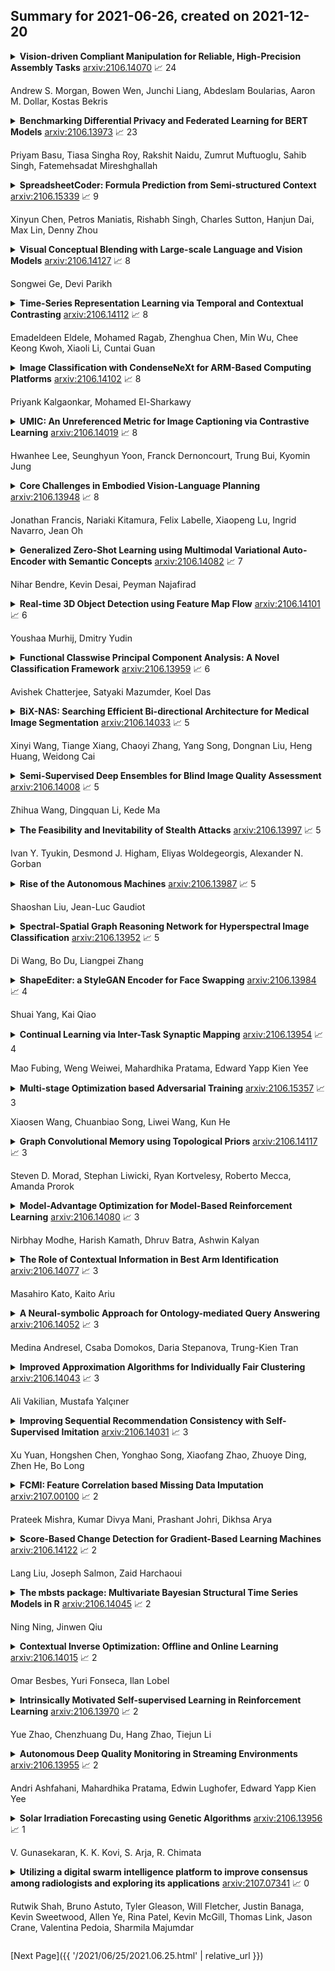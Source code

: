 ## Summary for 2021-06-26, created on 2021-12-20


<details><summary><b>Vision-driven Compliant Manipulation for Reliable, High-Precision Assembly Tasks</b>
<a href="https://arxiv.org/abs/2106.14070">arxiv:2106.14070</a>
&#x1F4C8; 24 <br>
<p>Andrew S. Morgan, Bowen Wen, Junchi Liang, Abdeslam Boularias, Aaron M. Dollar, Kostas Bekris</p></summary>
<p>

**Abstract:** Highly constrained manipulation tasks continue to be challenging for autonomous robots as they require high levels of precision, typically less than 1mm, which is often incompatible with what can be achieved by traditional perception systems. This paper demonstrates that the combination of state-of-the-art object tracking with passively adaptive mechanical hardware can be leveraged to complete precision manipulation tasks with tight, industrially-relevant tolerances (0.25mm). The proposed control method closes the loop through vision by tracking the relative 6D pose of objects in the relevant workspace. It adjusts the control reference of both the compliant manipulator and the hand to complete object insertion tasks via within-hand manipulation. Contrary to previous efforts for insertion, our method does not require expensive force sensors, precision manipulators, or time-consuming, online learning, which is data hungry. Instead, this effort leverages mechanical compliance and utilizes an object agnostic manipulation model of the hand learned offline, off-the-shelf motion planning, and an RGBD-based object tracker trained solely with synthetic data. These features allow the proposed system to easily generalize and transfer to new tasks and environments. This paper describes in detail the system components and showcases its efficacy with extensive experiments involving tight tolerance peg-in-hole insertion tasks of various geometries as well as open-world constrained placement tasks.

</p>
</details>

<details><summary><b>Benchmarking Differential Privacy and Federated Learning for BERT Models</b>
<a href="https://arxiv.org/abs/2106.13973">arxiv:2106.13973</a>
&#x1F4C8; 23 <br>
<p>Priyam Basu, Tiasa Singha Roy, Rakshit Naidu, Zumrut Muftuoglu, Sahib Singh, Fatemehsadat Mireshghallah</p></summary>
<p>

**Abstract:** Natural Language Processing (NLP) techniques can be applied to help with the diagnosis of medical conditions such as depression, using a collection of a person's utterances. Depression is a serious medical illness that can have adverse effects on how one feels, thinks, and acts, which can lead to emotional and physical problems. Due to the sensitive nature of such data, privacy measures need to be taken for handling and training models with such data. In this work, we study the effects that the application of Differential Privacy (DP) has, in both a centralized and a Federated Learning (FL) setup, on training contextualized language models (BERT, ALBERT, RoBERTa and DistilBERT). We offer insights on how to privately train NLP models and what architectures and setups provide more desirable privacy utility trade-offs. We envisage this work to be used in future healthcare and mental health studies to keep medical history private. Therefore, we provide an open-source implementation of this work.

</p>
</details>

<details><summary><b>SpreadsheetCoder: Formula Prediction from Semi-structured Context</b>
<a href="https://arxiv.org/abs/2106.15339">arxiv:2106.15339</a>
&#x1F4C8; 9 <br>
<p>Xinyun Chen, Petros Maniatis, Rishabh Singh, Charles Sutton, Hanjun Dai, Max Lin, Denny Zhou</p></summary>
<p>

**Abstract:** Spreadsheet formula prediction has been an important program synthesis problem with many real-world applications. Previous works typically utilize input-output examples as the specification for spreadsheet formula synthesis, where each input-output pair simulates a separate row in the spreadsheet. However, this formulation does not fully capture the rich context in real-world spreadsheets. First, spreadsheet data entries are organized as tables, thus rows and columns are not necessarily independent from each other. In addition, many spreadsheet tables include headers, which provide high-level descriptions of the cell data. However, previous synthesis approaches do not consider headers as part of the specification. In this work, we present the first approach for synthesizing spreadsheet formulas from tabular context, which includes both headers and semi-structured tabular data. In particular, we propose SpreadsheetCoder, a BERT-based model architecture to represent the tabular context in both row-based and column-based formats. We train our model on a large dataset of spreadsheets, and demonstrate that SpreadsheetCoder achieves top-1 prediction accuracy of 42.51%, which is a considerable improvement over baselines that do not employ rich tabular context. Compared to the rule-based system, SpreadsheetCoder assists 82% more users in composing formulas on Google Sheets.

</p>
</details>

<details><summary><b>Visual Conceptual Blending with Large-scale Language and Vision Models</b>
<a href="https://arxiv.org/abs/2106.14127">arxiv:2106.14127</a>
&#x1F4C8; 8 <br>
<p>Songwei Ge, Devi Parikh</p></summary>
<p>

**Abstract:** We ask the question: to what extent can recent large-scale language and image generation models blend visual concepts? Given an arbitrary object, we identify a relevant object and generate a single-sentence description of the blend of the two using a language model. We then generate a visual depiction of the blend using a text-based image generation model. Quantitative and qualitative evaluations demonstrate the superiority of language models over classical methods for conceptual blending, and of recent large-scale image generation models over prior models for the visual depiction.

</p>
</details>

<details><summary><b>Time-Series Representation Learning via Temporal and Contextual Contrasting</b>
<a href="https://arxiv.org/abs/2106.14112">arxiv:2106.14112</a>
&#x1F4C8; 8 <br>
<p>Emadeldeen Eldele, Mohamed Ragab, Zhenghua Chen, Min Wu, Chee Keong Kwoh, Xiaoli Li, Cuntai Guan</p></summary>
<p>

**Abstract:** Learning decent representations from unlabeled time-series data with temporal dynamics is a very challenging task. In this paper, we propose an unsupervised Time-Series representation learning framework via Temporal and Contextual Contrasting (TS-TCC), to learn time-series representation from unlabeled data. First, the raw time-series data are transformed into two different yet correlated views by using weak and strong augmentations. Second, we propose a novel temporal contrasting module to learn robust temporal representations by designing a tough cross-view prediction task. Last, to further learn discriminative representations, we propose a contextual contrasting module built upon the contexts from the temporal contrasting module. It attempts to maximize the similarity among different contexts of the same sample while minimizing similarity among contexts of different samples. Experiments have been carried out on three real-world time-series datasets. The results manifest that training a linear classifier on top of the features learned by our proposed TS-TCC performs comparably with the supervised training. Additionally, our proposed TS-TCC shows high efficiency in few-labeled data and transfer learning scenarios. The code is publicly available at https://github.com/emadeldeen24/TS-TCC.

</p>
</details>

<details><summary><b>Image Classification with CondenseNeXt for ARM-Based Computing Platforms</b>
<a href="https://arxiv.org/abs/2106.14102">arxiv:2106.14102</a>
&#x1F4C8; 8 <br>
<p>Priyank Kalgaonkar, Mohamed El-Sharkawy</p></summary>
<p>

**Abstract:** In this paper, we demonstrate the implementation of our ultra-efficient deep convolutional neural network architecture: CondenseNeXt on NXP BlueBox, an autonomous driving development platform developed for self-driving vehicles. We show that CondenseNeXt is remarkably efficient in terms of FLOPs, designed for ARM-based embedded computing platforms with limited computational resources and can perform image classification without the need of a CUDA enabled GPU. CondenseNeXt utilizes the state-of-the-art depthwise separable convolution and model compression techniques to achieve a remarkable computational efficiency. Extensive analyses are conducted on CIFAR-10, CIFAR-100 and ImageNet datasets to verify the performance of CondenseNeXt Convolutional Neural Network (CNN) architecture. It achieves state-of-the-art image classification performance on three benchmark datasets including CIFAR-10 (4.79% top-1 error), CIFAR-100 (21.98% top-1 error) and ImageNet (7.91% single model, single crop top-5 error). CondenseNeXt achieves final trained model size improvement of 2.9+ MB and up to 59.98% reduction in forward FLOPs compared to CondenseNet and can perform image classification on ARM-Based computing platforms without needing a CUDA enabled GPU support, with outstanding efficiency.

</p>
</details>

<details><summary><b>UMIC: An Unreferenced Metric for Image Captioning via Contrastive Learning</b>
<a href="https://arxiv.org/abs/2106.14019">arxiv:2106.14019</a>
&#x1F4C8; 8 <br>
<p>Hwanhee Lee, Seunghyun Yoon, Franck Dernoncourt, Trung Bui, Kyomin Jung</p></summary>
<p>

**Abstract:** Despite the success of various text generation metrics such as BERTScore, it is still difficult to evaluate the image captions without enough reference captions due to the diversity of the descriptions. In this paper, we introduce a new metric UMIC, an Unreferenced Metric for Image Captioning which does not require reference captions to evaluate image captions. Based on Vision-and-Language BERT, we train UMIC to discriminate negative captions via contrastive learning. Also, we observe critical problems of the previous benchmark dataset (i.e., human annotations) on image captioning metric, and introduce a new collection of human annotations on the generated captions. We validate UMIC on four datasets, including our new dataset, and show that UMIC has a higher correlation than all previous metrics that require multiple references. We release the benchmark dataset and pre-trained models to compute the UMIC.

</p>
</details>

<details><summary><b>Core Challenges in Embodied Vision-Language Planning</b>
<a href="https://arxiv.org/abs/2106.13948">arxiv:2106.13948</a>
&#x1F4C8; 8 <br>
<p>Jonathan Francis, Nariaki Kitamura, Felix Labelle, Xiaopeng Lu, Ingrid Navarro, Jean Oh</p></summary>
<p>

**Abstract:** Recent advances in the areas of multimodal machine learning and artificial intelligence (AI) have led to the development of challenging tasks at the intersection of Computer Vision, Natural Language Processing, and Embodied AI. Whereas many approaches and previous survey pursuits have characterised one or two of these dimensions, there has not been a holistic analysis at the center of all three. Moreover, even when combinations of these topics are considered, more focus is placed on describing, e.g., current architectural methods, as opposed to also illustrating high-level challenges and opportunities for the field. In this survey paper, we discuss Embodied Vision-Language Planning (EVLP) tasks, a family of prominent embodied navigation and manipulation problems that jointly use computer vision and natural language. We propose a taxonomy to unify these tasks and provide an in-depth analysis and comparison of the new and current algorithmic approaches, metrics, simulated environments, as well as the datasets used for EVLP tasks. Finally, we present the core challenges that we believe new EVLP works should seek to address, and we advocate for task construction that enables model generalizability and furthers real-world deployment.

</p>
</details>

<details><summary><b>Generalized Zero-Shot Learning using Multimodal Variational Auto-Encoder with Semantic Concepts</b>
<a href="https://arxiv.org/abs/2106.14082">arxiv:2106.14082</a>
&#x1F4C8; 7 <br>
<p>Nihar Bendre, Kevin Desai, Peyman Najafirad</p></summary>
<p>

**Abstract:** With the ever-increasing amount of data, the central challenge in multimodal learning involves limitations of labelled samples. For the task of classification, techniques such as meta-learning, zero-shot learning, and few-shot learning showcase the ability to learn information about novel classes based on prior knowledge. Recent techniques try to learn a cross-modal mapping between the semantic space and the image space. However, they tend to ignore the local and global semantic knowledge. To overcome this problem, we propose a Multimodal Variational Auto-Encoder (M-VAE) which can learn the shared latent space of image features and the semantic space. In our approach we concatenate multimodal data to a single embedding before passing it to the VAE for learning the latent space. We propose the use of a multi-modal loss during the reconstruction of the feature embedding through the decoder. Our approach is capable to correlating modalities and exploit the local and global semantic knowledge for novel sample predictions. Our experimental results using a MLP classifier on four benchmark datasets show that our proposed model outperforms the current state-of-the-art approaches for generalized zero-shot learning.

</p>
</details>

<details><summary><b>Real-time 3D Object Detection using Feature Map Flow</b>
<a href="https://arxiv.org/abs/2106.14101">arxiv:2106.14101</a>
&#x1F4C8; 6 <br>
<p>Youshaa Murhij, Dmitry Yudin</p></summary>
<p>

**Abstract:** In this paper, we present a real-time 3D detection approach considering time-spatial feature map aggregation from different time steps of deep neural model inference (named feature map flow, FMF). Proposed approach improves the quality of 3D detection center-based baseline and provides real-time performance on the nuScenes and Waymo benchmark. Code is available at https://github.com/YoushaaMurhij/FMFNet

</p>
</details>

<details><summary><b>Functional Classwise Principal Component Analysis: A Novel Classification Framework</b>
<a href="https://arxiv.org/abs/2106.13959">arxiv:2106.13959</a>
&#x1F4C8; 6 <br>
<p>Avishek Chatterjee, Satyaki Mazumder, Koel Das</p></summary>
<p>

**Abstract:** In recent times, functional data analysis (FDA) has been successfully applied in the field of high dimensional data classification. In this paper, we present a novel classification framework using functional data and classwise Principal Component Analysis (PCA). Our proposed method can be used in high dimensional time series data which typically suffers from small sample size problem. Our method extracts a piece wise linear functional feature space and is particularly suitable for hard classification problems.The proposed framework converts time series data into functional data and uses classwise functional PCA for feature extraction followed by classification using a Bayesian linear classifier. We demonstrate the efficacy of our proposed method by applying it to both synthetic data sets and real time series data from diverse fields including but not limited to neuroscience, food science, medical sciences and chemometrics.

</p>
</details>

<details><summary><b>BiX-NAS: Searching Efficient Bi-directional Architecture for Medical Image Segmentation</b>
<a href="https://arxiv.org/abs/2106.14033">arxiv:2106.14033</a>
&#x1F4C8; 5 <br>
<p>Xinyi Wang, Tiange Xiang, Chaoyi Zhang, Yang Song, Dongnan Liu, Heng Huang, Weidong Cai</p></summary>
<p>

**Abstract:** The recurrent mechanism has recently been introduced into U-Net in various medical image segmentation tasks. Existing studies have focused on promoting network recursion via reusing building blocks. Although network parameters could be greatly saved, computational costs still increase inevitably in accordance with the pre-set iteration time. In this work, we study a multi-scale upgrade of a bi-directional skip connected network and then automatically discover an efficient architecture by a novel two-phase Neural Architecture Search (NAS) algorithm, namely BiX-NAS. Our proposed method reduces the network computational cost by sifting out ineffective multi-scale features at different levels and iterations. We evaluate BiX-NAS on two segmentation tasks using three different medical image datasets, and the experimental results show that our BiX-NAS searched architecture achieves the state-of-the-art performance with significantly lower computational cost.

</p>
</details>

<details><summary><b>Semi-Supervised Deep Ensembles for Blind Image Quality Assessment</b>
<a href="https://arxiv.org/abs/2106.14008">arxiv:2106.14008</a>
&#x1F4C8; 5 <br>
<p>Zhihua Wang, Dingquan Li, Kede Ma</p></summary>
<p>

**Abstract:** Ensemble methods are generally regarded to be better than a single model if the base learners are deemed to be "accurate" and "diverse." Here we investigate a semi-supervised ensemble learning strategy to produce generalizable blind image quality assessment models. We train a multi-head convolutional network for quality prediction by maximizing the accuracy of the ensemble (as well as the base learners) on labeled data, and the disagreement (i.e., diversity) among them on unlabeled data, both implemented by the fidelity loss. We conduct extensive experiments to demonstrate the advantages of employing unlabeled data for BIQA, especially in model generalization and failure identification.

</p>
</details>

<details><summary><b>The Feasibility and Inevitability of Stealth Attacks</b>
<a href="https://arxiv.org/abs/2106.13997">arxiv:2106.13997</a>
&#x1F4C8; 5 <br>
<p>Ivan Y. Tyukin, Desmond J. Higham, Eliyas Woldegeorgis, Alexander N. Gorban</p></summary>
<p>

**Abstract:** We develop and study new adversarial perturbations that enable an attacker to gain control over decisions in generic Artificial Intelligence (AI) systems including deep learning neural networks. In contrast to adversarial data modification, the attack mechanism we consider here involves alterations to the AI system itself. Such a stealth attack could be conducted by a mischievous, corrupt or disgruntled member of a software development team. It could also be made by those wishing to exploit a "democratization of AI" agenda, where network architectures and trained parameter sets are shared publicly. Building on work by [Tyukin et al., International Joint Conference on Neural Networks, 2020], we develop a range of new implementable attack strategies with accompanying analysis, showing that with high probability a stealth attack can be made transparent, in the sense that system performance is unchanged on a fixed validation set which is unknown to the attacker, while evoking any desired output on a trigger input of interest. The attacker only needs to have estimates of the size of the validation set and the spread of the AI's relevant latent space. In the case of deep learning neural networks, we show that a one neuron attack is possible - a modification to the weights and bias associated with a single neuron - revealing a vulnerability arising from over-parameterization. We illustrate these concepts in a realistic setting. Guided by the theory and computational results, we also propose strategies to guard against stealth attacks.

</p>
</details>

<details><summary><b>Rise of the Autonomous Machines</b>
<a href="https://arxiv.org/abs/2106.13987">arxiv:2106.13987</a>
&#x1F4C8; 5 <br>
<p>Shaoshan Liu, Jean-Luc Gaudiot</p></summary>
<p>

**Abstract:** After decades of uninterrupted progress and growth, information technology has so evolved that it can be said we are entering the age of autonomous machines, but there exist many roadblocks in the way of making this a reality. In this article, we make a preliminary attempt at recognizing and categorizing the technical and non-technical challenges of autonomous machines; for each of the ten areas we have identified, we review current status, roadblocks, and potential research directions. It is hoped that this will help the community define clear, effective, and more formal development goalposts for the future.

</p>
</details>

<details><summary><b>Spectral-Spatial Graph Reasoning Network for Hyperspectral Image Classification</b>
<a href="https://arxiv.org/abs/2106.13952">arxiv:2106.13952</a>
&#x1F4C8; 5 <br>
<p>Di Wang, Bo Du, Liangpei Zhang</p></summary>
<p>

**Abstract:** In this paper, we propose a spectral-spatial graph reasoning network (SSGRN) for hyperspectral image (HSI) classification. Concretely, this network contains two parts that separately named spatial graph reasoning subnetwork (SAGRN) and spectral graph reasoning subnetwork (SEGRN) to capture the spatial and spectral graph contexts, respectively. Different from the previous approaches implementing superpixel segmentation on the original image or attempting to obtain the category features under the guide of label image, we perform the superpixel segmentation on intermediate features of the network to adaptively produce the homogeneous regions to get the effective descriptors. Then, we adopt a similar idea in spectral part that reasonably aggregating the channels to generate spectral descriptors for spectral graph contexts capturing. All graph reasoning procedures in SAGRN and SEGRN are achieved through graph convolution. To guarantee the global perception ability of the proposed methods, all adjacent matrices in graph reasoning are obtained with the help of non-local self-attention mechanism. At last, by combining the extracted spatial and spectral graph contexts, we obtain the SSGRN to achieve a high accuracy classification. Extensive quantitative and qualitative experiments on three public HSI benchmarks demonstrate the competitiveness of the proposed methods compared with other state-of-the-art approaches.

</p>
</details>

<details><summary><b>ShapeEditer: a StyleGAN Encoder for Face Swapping</b>
<a href="https://arxiv.org/abs/2106.13984">arxiv:2106.13984</a>
&#x1F4C8; 4 <br>
<p>Shuai Yang, Kai Qiao</p></summary>
<p>

**Abstract:** In this paper, we propose a novel encoder, called ShapeEditor, for high-resolution, realistic and high-fidelity face exchange. First of all, in order to ensure sufficient clarity and authenticity, our key idea is to use an advanced pretrained high-quality random face image generator, i.e. StyleGAN, as backbone. Secondly, we design ShapeEditor, a two-step encoder, to make the swapped face integrate the identity and attribute of the input faces. In the first step, we extract the identity vector of the source image and the attribute vector of the target image respectively; in the second step, we map the concatenation of identity vector and attribute vector into the $\mathcal{W+}$ potential space. In addition, for learning to map into the latent space of StyleGAN, we propose a set of self-supervised loss functions with which the training data do not need to be labeled manually. Extensive experiments on the test dataset show that the results of our method not only have a great advantage in clarity and authenticity than other state-of-the-art methods, but also reflect the sufficient integration of identity and attribute.

</p>
</details>

<details><summary><b>Continual Learning via Inter-Task Synaptic Mapping</b>
<a href="https://arxiv.org/abs/2106.13954">arxiv:2106.13954</a>
&#x1F4C8; 4 <br>
<p>Mao Fubing, Weng Weiwei, Mahardhika Pratama, Edward Yapp Kien Yee</p></summary>
<p>

**Abstract:** Learning from streaming tasks leads a model to catastrophically erase unique experiences it absorbs from previous episodes. While regularization techniques such as LWF, SI, EWC have proven themselves as an effective avenue to overcome this issue by constraining important parameters of old tasks from changing when accepting new concepts, these approaches do not exploit common information of each task which can be shared to existing neurons. As a result, they do not scale well to large-scale problems since the parameter importance variables quickly explode. An Inter-Task Synaptic Mapping (ISYANA) is proposed here to underpin knowledge retention for continual learning. ISYANA combines task-to-neuron relationship as well as concept-to-concept relationship such that it prevents a neuron to embrace distinct concepts while merely accepting relevant concept. Numerical study in the benchmark continual learning problems has been carried out followed by comparison against prominent continual learning algorithms. ISYANA exhibits competitive performance compared to state of the arts. Codes of ISYANA is made available in \url{https://github.com/ContinualAL/ISYANAKBS}.

</p>
</details>

<details><summary><b>Multi-stage Optimization based Adversarial Training</b>
<a href="https://arxiv.org/abs/2106.15357">arxiv:2106.15357</a>
&#x1F4C8; 3 <br>
<p>Xiaosen Wang, Chuanbiao Song, Liwei Wang, Kun He</p></summary>
<p>

**Abstract:** In the field of adversarial robustness, there is a common practice that adopts the single-step adversarial training for quickly developing adversarially robust models. However, the single-step adversarial training is most likely to cause catastrophic overfitting, as after a few training epochs it will be hard to generate strong adversarial examples to continuously boost the adversarial robustness. In this work, we aim to avoid the catastrophic overfitting by introducing multi-step adversarial examples during the single-step adversarial training. Then, to balance the large training overhead of generating multi-step adversarial examples, we propose a Multi-stage Optimization based Adversarial Training (MOAT) method that periodically trains the model on mixed benign examples, single-step adversarial examples, and multi-step adversarial examples stage by stage. In this way, the overall training overhead is reduced significantly, meanwhile, the model could avoid catastrophic overfitting. Extensive experiments on CIFAR-10 and CIFAR-100 datasets demonstrate that under similar amount of training overhead, the proposed MOAT exhibits better robustness than either single-step or multi-step adversarial training methods.

</p>
</details>

<details><summary><b>Graph Convolutional Memory using Topological Priors</b>
<a href="https://arxiv.org/abs/2106.14117">arxiv:2106.14117</a>
&#x1F4C8; 3 <br>
<p>Steven D. Morad, Stephan Liwicki, Ryan Kortvelesy, Roberto Mecca, Amanda Prorok</p></summary>
<p>

**Abstract:** Solving partially-observable Markov decision processes (POMDPs) is critical when applying reinforcement learning to real-world problems, where agents have an incomplete view of the world. We present graph convolutional memory (GCM), the first hybrid memory model for solving POMDPs using reinforcement learning. GCM uses either human-defined or data-driven topological priors to form graph neighborhoods, combining them into a larger network topology using dynamic programming. We query the graph using graph convolution, coalescing relevant memories into a context-dependent belief. When used without human priors, GCM performs similarly to state-of-the-art methods. When used with human priors, GCM outperforms these methods on control, memorization, and navigation tasks while using significantly fewer parameters.

</p>
</details>

<details><summary><b>Model-Advantage Optimization for Model-Based Reinforcement Learning</b>
<a href="https://arxiv.org/abs/2106.14080">arxiv:2106.14080</a>
&#x1F4C8; 3 <br>
<p>Nirbhay Modhe, Harish Kamath, Dhruv Batra, Ashwin Kalyan</p></summary>
<p>

**Abstract:** Model-based Reinforcement Learning (MBRL) algorithms have been traditionally designed with the goal of learning accurate dynamics of the environment. This introduces a mismatch between the objectives of model-learning and the overall learning problem of finding an optimal policy. Value-aware model learning, an alternative model-learning paradigm to maximum likelihood, proposes to inform model-learning through the value function of the learnt policy. While this paradigm is theoretically sound, it does not scale beyond toy settings. In this work, we propose a novel value-aware objective that is an upper bound on the absolute performance difference of a policy across two models. Further, we propose a general purpose algorithm that modifies the standard MBRL pipeline -- enabling learning with value aware objectives. Our proposed objective, in conjunction with this algorithm, is the first successful instantiation of value-aware MBRL on challenging continuous control environments, outperforming previous value-aware objectives and with competitive performance w.r.t. MLE-based MBRL approaches.

</p>
</details>

<details><summary><b>The Role of Contextual Information in Best Arm Identification</b>
<a href="https://arxiv.org/abs/2106.14077">arxiv:2106.14077</a>
&#x1F4C8; 3 <br>
<p>Masahiro Kato, Kaito Ariu</p></summary>
<p>

**Abstract:** We study the best-arm identification problem with fixed confidence when contextual (covariate) information is available in stochastic bandits. Although we can use contextual information in each round, we are interested in the marginalized mean reward over the contextual distribution. Our goal is to identify the best arm with a minimal number of samplings under a given value of the error rate. We show the instance-specific sample complexity lower bounds for the problem. Then, we propose a context-aware version of the "Track-and-Stop" strategy, wherein the proportion of the arm draws tracks the set of optimal allocations and prove that the expected number of arm draws matches the lower bound asymptotically. We demonstrate that contextual information can be used to improve the efficiency of the identification of the best marginalized mean reward compared with the results of Garivier & Kaufmann (2016). We experimentally confirm that context information contributes to faster best-arm identification.

</p>
</details>

<details><summary><b>A Neural-symbolic Approach for Ontology-mediated Query Answering</b>
<a href="https://arxiv.org/abs/2106.14052">arxiv:2106.14052</a>
&#x1F4C8; 3 <br>
<p>Medina Andresel, Csaba Domokos, Daria Stepanova, Trung-Kien Tran</p></summary>
<p>

**Abstract:** Recently, low-dimensional vector space representations of knowledge graphs (KGs) have been applied to find answers to conjunctive queries (CQs) over incomplete KGs. However, the current methods only focus on inductive reasoning, i.e. answering CQs by predicting facts based on patterns learned from the data, and lack the ability of deductive reasoning by applying external domain knowledge. Such (expert or commonsense) domain knowledge is an invaluable resource which can be used to advance machine intelligence. To address this shortcoming, we introduce a neural-symbolic method for ontology-mediated CQ answering over incomplete KGs that operates in the embedding space. More specifically, we propose various data augmentation strategies to generate training queries using query-rewriting based methods and then exploit a novel loss function for training the model. The experimental results demonstrate the effectiveness of our training strategies and the new loss function, i.e., our method significantly outperforms the baseline in the settings that require both inductive and deductive reasoning.

</p>
</details>

<details><summary><b>Improved Approximation Algorithms for Individually Fair Clustering</b>
<a href="https://arxiv.org/abs/2106.14043">arxiv:2106.14043</a>
&#x1F4C8; 3 <br>
<p>Ali Vakilian, Mustafa Yalçıner</p></summary>
<p>

**Abstract:** We consider the $k$-clustering problem with $\ell_p$-norm cost, which includes $k$-median, $k$-means and $k$-center cost functions, under an individual notion of fairness proposed by Jung et al. [2020]: given a set of points $P$ of size $n$, a set of $k$ centers induces a fair clustering if for every point $v\in P$, $v$ can find a center among its $n/k$ closest neighbors. Recently, Mahabadi and Vakilian [2020] showed how to get a $(p^{O(p)},7)$-bicriteria approximation for the problem of fair $k$-clustering with $\ell_p$-norm cost: every point finds a center within distance at most $7$ times its distance to its $(n/k)$-th closest neighbor and the $\ell_p$-norm cost of the solution is at most $p^{O(p)}$ times the cost of an optimal fair solution. In this work, for any $\varepsilon>0$, we present an improved $(16^p +\varepsilon,3)$-bicriteria approximation for the fair $k$-clustering with $\ell_p$-norm cost. To achieve our guarantees, we extend the framework of [Charikar et al., 2002, Swamy, 2016] and devise a $16^p$-approximation algorithm for the facility location with $\ell_p$-norm cost under matroid constraint which might be of an independent interest. Besides, our approach suggests a reduction from our individually fair clustering to a clustering with a group fairness requirement proposed by Kleindessner et al. [2019], which is essentially the median matroid problem [Krishnaswamy et al., 2011].

</p>
</details>

<details><summary><b>Improving Sequential Recommendation Consistency with Self-Supervised Imitation</b>
<a href="https://arxiv.org/abs/2106.14031">arxiv:2106.14031</a>
&#x1F4C8; 3 <br>
<p>Xu Yuan, Hongshen Chen, Yonghao Song, Xiaofang Zhao, Zhuoye Ding, Zhen He, Bo Long</p></summary>
<p>

**Abstract:** Most sequential recommendation models capture the features of consecutive items in a user-item interaction history. Though effective, their representation expressiveness is still hindered by the sparse learning signals. As a result, the sequential recommender is prone to make inconsistent predictions. In this paper, we propose a model, SSI, to improve sequential recommendation consistency with Self-Supervised Imitation. Precisely, we extract the consistency knowledge by utilizing three self-supervised pre-training tasks, where temporal consistency and persona consistency capture user-interaction dynamics in terms of the chronological order and persona sensitivities, respectively. Furthermore, to provide the model with a global perspective, global session consistency is introduced by maximizing the mutual information among global and local interaction sequences. Finally, to comprehensively take advantage of all three independent aspects of consistency-enhanced knowledge, we establish an integrated imitation learning framework. The consistency knowledge is effectively internalized and transferred to the student model by imitating the conventional prediction logit as well as the consistency-enhanced item representations. In addition, the flexible self-supervised imitation framework can also benefit other student recommenders. Experiments on four real-world datasets show that SSI effectively outperforms the state-of-the-art sequential recommendation methods.

</p>
</details>

<details><summary><b>FCMI: Feature Correlation based Missing Data Imputation</b>
<a href="https://arxiv.org/abs/2107.00100">arxiv:2107.00100</a>
&#x1F4C8; 2 <br>
<p>Prateek Mishra, Kumar Divya Mani, Prashant Johri, Dikhsa Arya</p></summary>
<p>

**Abstract:** Processed data are insightful, and crude data are obtuse. A serious threat to data reliability is missing values. Such data leads to inaccurate analysis and wrong predictions. We propose an efficient technique to impute the missing value in the dataset based on correlation called FCMI (Feature Correlation based Missing Data Imputation). We have considered the correlation of the attributes of the dataset, and that is our central idea. Our proposed algorithm picks the highly correlated attributes of the dataset and uses these attributes to build a regression model whose parameters are optimized such that the correlation of the dataset is maintained. Experiments conducted on both classification and regression datasets show that the proposed imputation technique outperforms existing imputation algorithms.

</p>
</details>

<details><summary><b>Score-Based Change Detection for Gradient-Based Learning Machines</b>
<a href="https://arxiv.org/abs/2106.14122">arxiv:2106.14122</a>
&#x1F4C8; 2 <br>
<p>Lang Liu, Joseph Salmon, Zaid Harchaoui</p></summary>
<p>

**Abstract:** The widespread use of machine learning algorithms calls for automatic change detection algorithms to monitor their behavior over time. As a machine learning algorithm learns from a continuous, possibly evolving, stream of data, it is desirable and often critical to supplement it with a companion change detection algorithm to facilitate its monitoring and control. We present a generic score-based change detection method that can detect a change in any number of components of a machine learning model trained via empirical risk minimization. This proposed statistical hypothesis test can be readily implemented for such models designed within a differentiable programming framework. We establish the consistency of the hypothesis test and show how to calibrate it to achieve a prescribed false alarm rate. We illustrate the versatility of the approach on synthetic and real data.

</p>
</details>

<details><summary><b>The mbsts package: Multivariate Bayesian Structural Time Series Models in R</b>
<a href="https://arxiv.org/abs/2106.14045">arxiv:2106.14045</a>
&#x1F4C8; 2 <br>
<p>Ning Ning, Jinwen Qiu</p></summary>
<p>

**Abstract:** The multivariate Bayesian structural time series (MBSTS) model \citep{qiu2018multivariate,Jammalamadaka2019Predicting} as a generalized version of many structural time series models, deals with inference and prediction for multiple correlated time series, where one also has the choice of using a different candidate pool of contemporaneous predictors for each target series. The MBSTS model has wide applications and is ideal for feature selection, time series forecasting, nowcasting, inferring causal impact, and others. This paper demonstrates how to use the R package \pkg{mbsts} for MBSTS modeling, establishing a bridge between user-friendly and developer-friendly functions in package and the corresponding methodology. A simulated dataset and object-oriented functions in the \pkg{mbsts} package are explained in the way that enables users to flexibly add or deduct some components, as well as to simplify or complicate some settings.

</p>
</details>

<details><summary><b>Contextual Inverse Optimization: Offline and Online Learning</b>
<a href="https://arxiv.org/abs/2106.14015">arxiv:2106.14015</a>
&#x1F4C8; 2 <br>
<p>Omar Besbes, Yuri Fonseca, Ilan Lobel</p></summary>
<p>

**Abstract:** We study the problems of offline and online contextual optimization with feedback information, where instead of observing the loss, we observe, after-the-fact, the optimal action an oracle with full knowledge of the objective function would have taken. We aim to minimize regret, which is defined as the difference between our losses and the ones incurred by an all-knowing oracle. In the offline setting, the decision-maker has information available from past periods and needs to make one decision, while in the online setting, the decision-maker optimizes decisions dynamically over time based a new set of feasible actions and contextual functions in each period. For the offline setting, we characterize the optimal minimax policy, establishing the performance that can be achieved as a function of the underlying geometry of the information induced by the data. In the online setting, we leverage this geometric characterization to optimize the cumulative regret. We develop an algorithm that yields the first regret bound for this problem that is logarithmic in the time horizon.

</p>
</details>

<details><summary><b>Intrinsically Motivated Self-supervised Learning in Reinforcement Learning</b>
<a href="https://arxiv.org/abs/2106.13970">arxiv:2106.13970</a>
&#x1F4C8; 2 <br>
<p>Yue Zhao, Chenzhuang Du, Hang Zhao, Tiejun Li</p></summary>
<p>

**Abstract:** In vision-based reinforcement learning (RL) tasks, it is prevalent to assign the auxiliary task with a surrogate self-supervised loss so as to obtain more semantic representations and improve sample efficiency. However, abundant information in self-supervised auxiliary tasks has been disregarded, since the representation learning part and the decision-making part are separated. To sufficiently utilize information in the auxiliary task, we present a simple yet effective idea to employ self-supervised loss as an intrinsic reward, called Intrinsically Motivated Self-Supervised learning in Reinforcement learning (IM-SSR). We formally show that the self-supervised loss can be decomposed as exploration for novel states and robustness improvement from nuisance elimination. IM-SSR can be effortlessly plugged into any reinforcement learning with self-supervised auxiliary objectives with nearly no additional cost. Combined with IM-SSR, the previous underlying algorithms achieve salient improvements on both sample efficiency and generalization in various vision-based robotics tasks from the DeepMind Control Suite, especially when the reward signal is sparse.

</p>
</details>

<details><summary><b>Autonomous Deep Quality Monitoring in Streaming Environments</b>
<a href="https://arxiv.org/abs/2106.13955">arxiv:2106.13955</a>
&#x1F4C8; 2 <br>
<p>Andri Ashfahani, Mahardhika Pratama, Edwin Lughofer, Edward Yapp Kien Yee</p></summary>
<p>

**Abstract:** The common practice of quality monitoring in industry relies on manual inspection well-known to be slow, error-prone and operator-dependent. This issue raises strong demand for automated real-time quality monitoring developed from data-driven approaches thus alleviating from operator dependence and adapting to various process uncertainties. Nonetheless, current approaches do not take into account the streaming nature of sensory information while relying heavily on hand-crafted features making them application-specific. This paper proposes the online quality monitoring methodology developed from recently developed deep learning algorithms for data streams, Neural Networks with Dynamically Evolved Capacity (NADINE), namely NADINE++. It features the integration of 1-D and 2-D convolutional layers to extract natural features of time-series and visual data streams captured from sensors and cameras of the injection molding machines from our own project. Real-time experiments have been conducted where the online quality monitoring task is simulated on the fly under the prequential test-then-train fashion - the prominent data stream evaluation protocol. Comparison with the state-of-the-art techniques clearly exhibits the advantage of NADINE++ with 4.68\% improvement on average for the quality monitoring task in streaming environments. To support the reproducible research initiative, codes, results of NADINE++ along with supplementary materials and injection molding dataset are made available in \url{https://github.com/ContinualAL/NADINE-IJCNN2021}.

</p>
</details>

<details><summary><b>Solar Irradiation Forecasting using Genetic Algorithms</b>
<a href="https://arxiv.org/abs/2106.13956">arxiv:2106.13956</a>
&#x1F4C8; 1 <br>
<p>V. Gunasekaran, K. K. Kovi, S. Arja, R. Chimata</p></summary>
<p>

**Abstract:** Renewable energy forecasting is attaining greater importance due to its constant increase in contribution to the electrical power grids. Solar energy is one of the most significant contributors to renewable energy and is dependent on solar irradiation. For the effective management of electrical power grids, forecasting models that predict solar irradiation, with high accuracy, are needed. In the current study, Machine Learning techniques such as Linear Regression, Extreme Gradient Boosting and Genetic Algorithm Optimization are used to forecast solar irradiation. The data used for training and validation is recorded from across three different geographical stations in the United States that are part of the SURFRAD network. A Global Horizontal Index (GHI) is predicted for the models built and compared. Genetic Algorithm Optimization is applied to XGB to further improve the accuracy of solar irradiation prediction.

</p>
</details>

<details><summary><b>Utilizing a digital swarm intelligence platform to improve consensus among radiologists and exploring its applications</b>
<a href="https://arxiv.org/abs/2107.07341">arxiv:2107.07341</a>
&#x1F4C8; 0 <br>
<p>Rutwik Shah, Bruno Astuto, Tyler Gleason, Will Fletcher, Justin Banaga, Kevin Sweetwood, Allen Ye, Rina Patel, Kevin McGill, Thomas Link, Jason Crane, Valentina Pedoia, Sharmila Majumdar</p></summary>
<p>

**Abstract:** Radiologists today play a key role in making diagnostic decisions and labeling images for training A.I. algorithms. Low inter-reader reliability (IRR) can be seen between experts when interpreting challenging cases. While teams-based decisions are known to outperform individual decisions, inter-personal biases often creep up in group interactions which limit non-dominant participants from expressing true opinions. To overcome the dual problems of low consensus and inter-personal bias, we explored a solution modeled on biological swarms of bees. Two separate cohorts; three radiologists and five radiology residents collaborated on a digital swarm platform in real time and in a blinded fashion, grading meniscal lesions on knee MR exams. These consensus votes were benchmarked against clinical (arthroscopy) and radiological (senior-most radiologist) observations. The IRR of the consensus votes was compared to the IRR of the majority and most confident votes of the two cohorts.The radiologist cohort saw an improvement of 23% in IRR of swarm votes over majority vote. Similar improvement of 23% in IRR in 3-resident swarm votes over majority vote, was observed. The 5-resident swarm had an even higher improvement of 32% in IRR over majority vote. Swarm consensus votes also improved specificity by up to 50%. The swarm consensus votes outperformed individual and majority vote decisions in both the radiologists and resident cohorts. The 5-resident swarm had higher IRR than 3-resident swarm indicating positive effect of increased swarm size. The attending and resident swarms also outperformed predictions from a state-of-the-art A.I. algorithm. Utilizing a digital swarm platform improved agreement and allows participants to express judgement free intent, resulting in superior clinical performance and robust A.I. training labels.

</p>
</details>


[Next Page]({{ '/2021/06/25/2021.06.25.html' | relative_url }})
